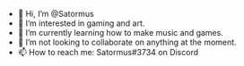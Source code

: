 - 👋 Hi, I’m @Satormus
- 👀 I’m interested in gaming and art.
- 🌱 I’m currently learning how to make music and games.
- 💞️ I’m not looking to collaborate on anything at the moment.
- 📫 How to reach me: Satormus#3734 on Discord

<!---
Satormus/Satormus is a ✨ special ✨ repository because its `README.md` (this file) appears on your GitHub profile.
You can click the Preview link to take a look at your changes.
--->
